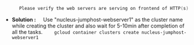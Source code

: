 ```Powershell 
      Please verify the web servers are serving on frontend of HTTP(s) Load Balancer 
```
- **Solution :**
   
Use "nucleus-jumphost-webserver1" as the cluster name while creating the cluster and also wait for 5-10min after completion of all the tasks. 
       `gcloud container clusters create nucleus-jumphost-webserver1`